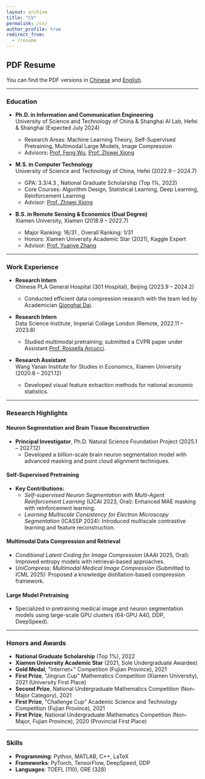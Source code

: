 ```yaml
---
layout: archive
title: "CV"
permalink: /cv/
author_profile: true
redirect_from:
  - /resume
---
```


## PDF Resume
You can find the PDF versions in [Chinese](/files/cyd_resume_CN.pdf) and [English](/files/CYD_resume_EN.pdf).

---

### Education
- **Ph.D. in Information and Communication Engineering**  
  University of Science and Technology of China & Shanghai AI Lab, Hefei & Shanghai (Expected July 2024)  
  - Research Areas: Machine Learning Theory, Self-Supervised Pretraining, Multimodal Large Models, Image Compression  
  - Advisors: [Prof. Feng Wu](https://scholar.google.com/citations?user=5bInRDEAAAAJ&hl=en), [Prof. Zhiwei Xiong](https://scholar.google.com/citations?user=Snl0HPEAAAAJ&hl=en&oi=ao)  

- **M.S. in Computer Technology**  
  University of Science and Technology of China, Hefei (2022.9 – 2024.7)  
  - GPA: 3.3/4.3 , National Graduate Scholarship (Top 1%, 2022)  
  - Core Courses: Algorithm Design, Statistical Learning, Deep Learning, Reinforcement Learning  
  - Advisor: [Prof. Zhiwei Xiong](https://scholar.google.com/citations?user=Snl0HPEAAAAJ&hl=en&oi=ao)  

- **B.S. in Remote Sensing & Economics (Dual Degree)**  
  Xiamen University, Xiamen (2018.9 – 2022.7)  
  - Major Ranking: 16/31 , Overall Ranking: 1/31  
  - Honors: Xiamen University Academic Star (2021), Kaggle Expert  
  - Advisor: [Prof. Yuanye Zhang](https://scholar.google.com/citations?user=l1GMXf4AAAAJ&hl=en&oi=ao)

---


### Work Experience
- **Research Intern**  
  Chinese PLA General Hospital (301 Hospital), Beijing (2023.9 – 2024.2)  
  - Conducted efficient data compression research with the team led by Academician [Qionghai Dai](https://scholar.google.com/citations?user=CHAajY4AAAAJ&hl=en&oi=ao).  

- **Research Intern**  
  Data Science Institute, Imperial College London (Remote, 2022.11 – 2023.8)  
  - Studied multimodal pretraining; submitted a CVPR paper under Assistant [Prof. Rossella Arcucci](https://scholar.google.com/citations?user=oxy2ZQoAAAAJ&hl=en).  

- **Research Assistant**  
  Wang Yanan Institute for Studies in Economics, Xiamen University (2020.8 – 2021.12)  
  - Developed visual feature extraction methods for national economic statistics.  

---

### Research Highlights
#### **Neuron Segmentation and Brain Tissue Reconstruction**  
- **Principal Investigator**, Ph.D. Natural Science Foundation Project (2025.1 – 2027.12)  
  - Developed a billion-scale brain neuron segmentation model with advanced masking and point cloud alignment techniques.  

#### **Self-Supervised Pretraining**  
- **Key Contributions:**  
  - *Self-supervised Neuron Segmentation with Multi-Agent Reinforcement Learning* (IJCAI 2023, Oral): Enhanced MAE masking with reinforcement learning.  
  - *Learning Multiscale Consistency for Electron Microscopy Segmentation* (ICASSP 2024): Introduced multiscale contrastive learning and feature reconstruction.  

#### **Multimodal Data Compression and Retrieval**  
- *Conditional Latent Coding for Image Compression* (AAAI 2025, Oral): Improved entropy models with retrieval-based approaches.  
- *UniCompress: Multimodal Medical Image Compression* (Submitted to ICML 2025): Proposed a knowledge distillation-based compression framework.  

#### **Large Model Pretraining**  
- Specialized in pretraining medical image and neuron segmentation models using large-scale GPU clusters (64-GPU A40, DDP, DeepSpeed).  

---

### Honors and Awards
- **National Graduate Scholarship** (Top 1%), 2022  
- **Xiamen University Academic Star** (2021, Sole Undergraduate Awardee)  
- **Gold Medal**, "Internet+" Competition (Fujian Province), 2021  
- **First Prize**, "Jingrun Cup" Mathematics Competition (Xiamen University), 2021 (University First Place)  
- **Second Prize**, National Undergraduate Mathematics Competition (Non-Major Category), 2021  
- **First Prize**, "Challenge Cup" Academic Science and Technology Competition (Fujian Province), 2021  
- **First Prize**, National Undergraduate Mathematics Competition (Non-Major, Fujian Province), 2020 (Provincial First Place) 

---

### Skills
- **Programming**: Python, MATLAB, C++, LaTeX  
- **Frameworks**: PyTorch, TensorFlow, DeepSpeed, DDP  
- **Languages**: TOEFL (110), GRE (328)